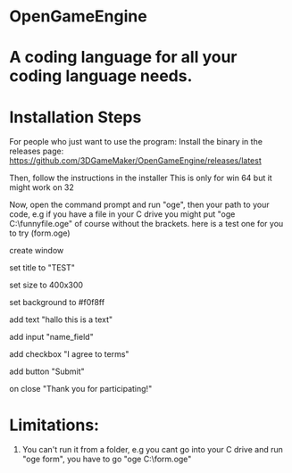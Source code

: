 # OpenGameEngine
A coding language for all your coding language needs.
=
# Installation Steps
For people who just want to use the program:
Install the binary in the releases page: 
https://github.com/3DGameMaker/OpenGameEngine/releases/latest

Then, follow the instructions in the installer
This is only for win 64 but it might work on 32

Now, open the command prompt and run "oge", then your path to your code,
e.g if you have a file in your C drive you might put 
"oge C:\funnyfile.oge"
of course without the brackets.
here is a test one for you to try (form.oge)

create window

set title to "TEST"

set size to 400x300

set background to #f0f8ff

add text "hallo this is a text"

add input "name_field"

add checkbox "I agree to terms"

add button "Submit"

on close "Thank you for participating!"

Limitations:
=
1. You can't run it from a folder,
e.g you cant go into your C drive and run "oge form", 
you have to go "oge C:\form.oge"
